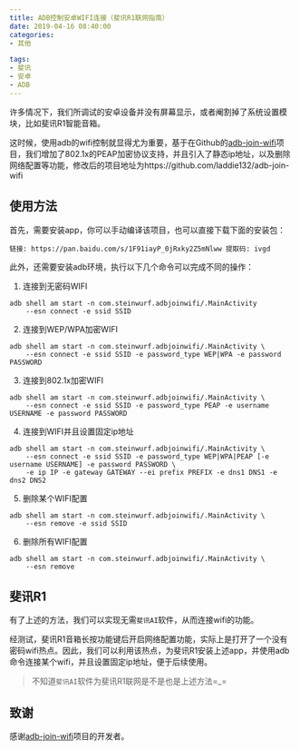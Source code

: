 ```yaml
---
title: ADB控制安卓WIFI连接（斐讯R1联网指南）
date: 2019-04-16 08:40:00
categories:
- 其他

tags: 
- 斐讯
- 安卓
- ADB
---
```


许多情况下，我们所调试的安卓设备并没有屏幕显示，或者阉割掉了系统设置模块，比如斐讯R1智能音箱。

这时候，使用adb的wifi控制就显得尤为重要，基于在Github的[adb-join-wifi](https://github.com/steinwurf/adb-join-wifi)项目，我们增加了802.1x的PEAP加密协议支持，并且引入了静态ip地址，以及删除网络配置等功能，修改后的项目地址为https://github.com/laddie132/adb-join-wifi
<!-- more -->

## 使用方法
首先，需要安装app，你可以手动编译该项目，也可以直接下载下面的安装包：
```
链接: https://pan.baidu.com/s/1F91iayP_0jRxky2Z5mNlww 提取码: ivgd
```

此外，还需要安装adb环境，执行以下几个命令可以完成不同的操作：

1. 连接到无密码WIFI
``` shell
adb shell am start -n com.steinwurf.adbjoinwifi/.MainActivity
    --esn connect -e ssid SSID
```

2. 连接到WEP/WPA加密WIFI
``` shell
adb shell am start -n com.steinwurf.adbjoinwifi/.MainActivity \
    --esn connect -e ssid SSID -e password_type WEP|WPA -e password PASSWORD
```

3. 连接到802.1x加密WIFI
``` shell
adb shell am start -n com.steinwurf.adbjoinwifi/.MainActivity \
    --esn connect -e ssid SSID -e password_type PEAP -e username USERNAME -e password PASSWORD
```

4. 连接到WIFI并且设置固定ip地址
``` shell
adb shell am start -n com.steinwurf.adbjoinwifi/.MainActivity \
    --esn connect -e ssid SSID -e password_type WEP|WPA|PEAP [-e username USERNAME] -e password PASSWORD \
    -e ip IP -e gateway GATEWAY --ei prefix PREFIX -e dns1 DNS1 -e dns2 DNS2
```

5. 删除某个WIFI配置
``` shell
adb shell am start -n com.steinwurf.adbjoinwifi/.MainActivity \
    --esn remove -e ssid SSID
```

6. 删除所有WIFI配置
``` shell
adb shell am start -n com.steinwurf.adbjoinwifi/.MainActivity \
    --esn remove
```

## 斐讯R1
有了上述的方法，我们可以实现无需`斐讯AI`软件，从而连接wifi的功能。

经测试，斐讯R1音箱长按功能键后开启网络配置功能，实际上是打开了一个没有密码wifi热点。因此，我们可以利用该热点，为斐讯R1安装上述app，并使用adb命令连接某个wifi，并且设置固定ip地址，便于后续使用。

> 不知道`斐讯AI`软件为斐讯R1联网是不是也是上述方法=_=

## 致谢
感谢[adb-join-wifi](https://github.com/steinwurf/adb-join-wifi)项目的开发者。
